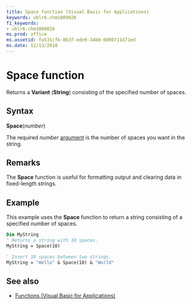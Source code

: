 ```yaml
---
title: Space function (Visual Basic for Applications)
keywords: vblr6.chm1009026
f1_keywords:
- vblr6.chm1009026
ms.prod: office
ms.assetid: fa531cfb-863f-ede9-34b8-6000711d71ed
ms.date: 12/13/2018
---
```



# Space function

Returns a **Variant** (**String**) consisting of the specified number of spaces.

## Syntax

**Space**(_number_)

The required _number_ [argument](../../Glossary/vbe-glossary.md#argument) is the number of spaces you want in the string.

## Remarks

The **Space** function is useful for formatting output and clearing data in fixed-length strings.

## Example

This example uses the **Space** function to return a string consisting of a specified number of spaces.


```vb
Dim MyString
' Returns a string with 10 spaces.
MyString = Space(10)

' Insert 10 spaces between two strings.
MyString = "Hello" & Space(10) & "World"

```

## See also

- [Functions (Visual Basic for Applications)](../functions-visual-basic-for-applications.md)
